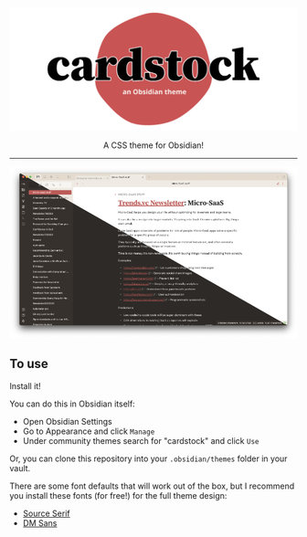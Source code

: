 ![cardstock](logo.svg)

<p align="center">
  A CSS theme for Obsidian!
</p>

---

![screenshot](screenshot.png)

## To use

Install it!

You can do this in Obsidian itself:

- Open Obsidian Settings
- Go to Appearance and click `Manage`
- Under community themes search for "cardstock" and click `Use`

Or, you can clone this repository into your `.obsidian/themes` folder in your vault.

There are some font defaults that will work out of the box, but I recommend you install these fonts (for free!) for the full theme design:

- [Source Serif](https://fonts.google.com/specimen/Source+Serif+4)
- [DM Sans](https://fonts.google.com/specimen/DM+Sans)
